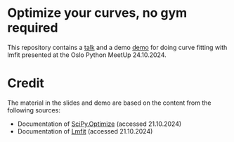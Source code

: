 # Optimize your curves, no gym required

This repository contains a [talk](https://sunnivin.github.io/a-new-core/talk/slides.html) and a demo [demo](https://github.com/sunnivin/optimize_your_curves/blob/main/demo/damped_sine_optimization.ipynb) for doing curve fitting with lmfit presented at the Oslo Python MeetUp 24.10.2024.



# Credit

The material in the slides and demo are based on the content from the following sources:

- Documentation of [SciPy.Optimize](https://docs.scipy.org/doc/scipy/reference/generated/scipy.optimize.least_squares.html) (accessed 21.10.2024)
- Documentation of [Lmfit](https://lmfit.github.io/lmfit-py/index.html) (accessed 21.10.2024)
